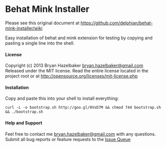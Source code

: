 Behat Mink Installer
====================

Please see this original document at https://github.com/delphian/behat-mink-installer/wiki

Easy installation of behat and mink extension for testing by copying and pasting a single line into the shell.

#### License ####

Copyright (c) 2013 Bryan Hazelbaker <bryan.hazelbaker@gmail.com>
Released under the MIT license. Read the entire license located in the project root or at http://opensource.org/licenses/mit-license.php

#### Installation ####

Copy and paste this into your shell to install everything:

```
curl -L -o bootstrap.sh http://goo.gl/0VxD7M && chmod 744 bootstrap.sh && ./bootstrap.sh
```

#### Help and Support ####

Feel free to contact me bryan.hazelbaker@gmail.com with any questions. Submit all bug reports or feature requests
to the [Issue Queue](https://github.com/delphian/behat-mink-installer/issues)
